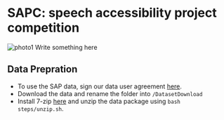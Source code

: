 # SAPC: speech accessibility project competition
![photo1](https://github.com/XIUWEN-ZHENG/SAPC/assets/96778918/c7d5ac78-6096-4f97-86fd-1d2ab4a060bb)
Write something here
## Data Prepration
* To use the SAP data, sign our data user agreement [here](https://speechaccessibilityproject.beckman.illinois.edu/conduct-research-through-the-project).
* Download the data and rename the folder into ```/DatasetDownload```
* Install 7-zip [here](https://www.7-zip.org/download.html) and unzip the data package using ```bash steps/unzip.sh```.
